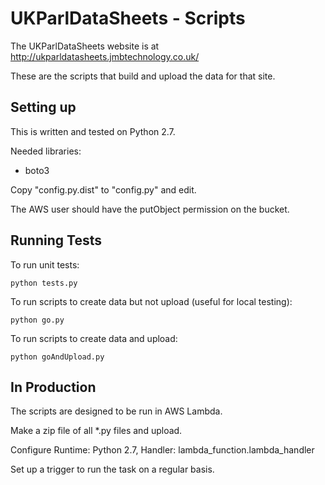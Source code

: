 # UKParlDataSheets - Scripts

The UKParlDataSheets website is at http://ukparldatasheets.jmbtechnology.co.uk/

These are the scripts that build and upload the data for that site.

## Setting up

This is written and tested on Python 2.7.

Needed libraries:

  *  boto3

Copy "config.py.dist" to "config.py" and edit.

The AWS user should have the putObject permission on the bucket.

## Running Tests

To run unit tests:

    python tests.py

To run scripts to create data but not upload (useful for local testing):

    python go.py

To run scripts to create data and upload:

    python goAndUpload.py

## In Production

The scripts are designed to be run in AWS Lambda.

Make a zip file of all *.py files and upload.

Configure Runtime: Python 2.7, Handler: lambda_function.lambda_handler

Set up a trigger to run the task on a regular basis.
